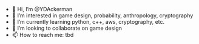 - 👋 Hi, I’m @YDAckerman
- 👀 I’m interested in game design, probability, anthropology, cryptography
- 🌱 I’m currently learning python, c++, aws, cryptography, etc.
- 💞️ I’m looking to collaborate on game design
- 📫 How to reach me: tbd

<!---
YDAckerman/YDAckerman is a ✨ special ✨ repository because its `README.md` (this file) appears on your GitHub profile.
You can click the Preview link to take a look at your changes.
--->
